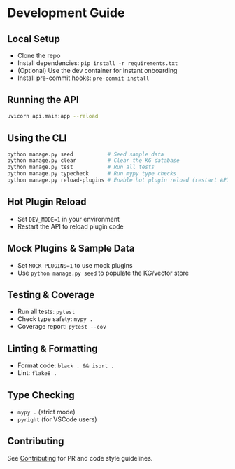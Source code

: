 # Development Guide

## Local Setup
- Clone the repo
- Install dependencies: `pip install -r requirements.txt`
- (Optional) Use the dev container for instant onboarding
- Install pre-commit hooks: `pre-commit install`

## Running the API
```bash
uvicorn api.main:app --reload
```

## Using the CLI
```bash
python manage.py seed           # Seed sample data
python manage.py clear          # Clear the KG database
python manage.py test           # Run all tests
python manage.py typecheck      # Run mypy type checks
python manage.py reload-plugins # Enable hot plugin reload (restart API after)
```

## Hot Plugin Reload
- Set `DEV_MODE=1` in your environment
- Restart the API to reload plugin code

## Mock Plugins & Sample Data
- Set `MOCK_PLUGINS=1` to use mock plugins
- Use `python manage.py seed` to populate the KG/vector store

## Testing & Coverage
- Run all tests: `pytest`
- Check type safety: `mypy .`
- Coverage report: `pytest --cov`

## Linting & Formatting
- Format code: `black . && isort .`
- Lint: `flake8 .`

## Type Checking
- `mypy .` (strict mode)
- `pyright` (for VSCode users)

## Contributing
See [Contributing](contributing.md) for PR and code style guidelines.